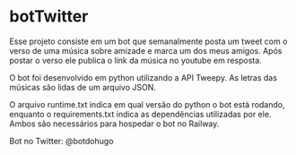 # botTwitter

Esse projeto consiste em um bot que semanalmente posta um tweet com o verso de uma música sobre amizade e marca um dos meus amigos. Após postar o verso ele publica o link da música no youtube em resposta.

O bot foi desenvolvido em python utilizando a API Tweepy. As letras das músicas são lidas de um arquivo JSON.

O arquivo runtime.txt indica em qual versão do python o bot está rodando, enquanto o requirements.txt indica as dependências utilizadas por ele. Ambos são necessários para hospedar o bot no Railway.

Bot no Twitter: @botdohugo
